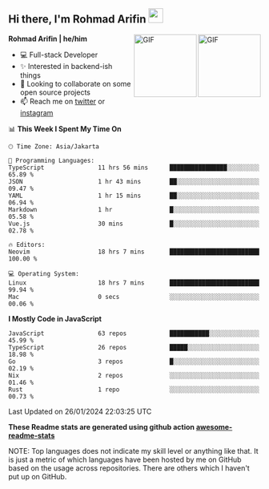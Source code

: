 ## Hi there, I'm Rohmad Arifin <img src="https://github.com/TheDudeThatCode/TheDudeThatCode/blob/master/Assets/Hi.gif" width="29px">

<img align="right" alt="GIF" height="125px" src="https://i.giphy.com/media/LMt9638dO8dftAjtco/200.webp" />
<img align="right" alt="GIF" height="125px" src="https://media3.giphy.com/media/ln7z2eWriiQAllfVcn/200w.webp" />

**Rohmad Arifin | he/him**

- 💻 Full-stack Developer
- ✨ Interested in backend-ish things
- 👯 Looking to collaborate on some open source projects
- 📫 Reach me on [twitter](https://twitter.com/arifinoid) or [instagram](https://instagram.com/arifinoid)

<!--
**arifinoid/arifinoid** is a ✨ _special_ ✨ repository because its `README.md` (this file) appears on your GitHub profile.

Here are some ideas to get you started:

- 🔭 I’m currently working on ...
- 🌱 I’m currently learning ...
- 👯 I’m looking to collaborate on ...
- 🤔 I’m looking for help with ...
- 💬 Ask me about ...
- 📫 How to reach me: ...
- 😄 Pronouns: ...
- ⚡ Fun fact: ...
-->

<!--START_SECTION:waka-->
📊 **This Week I Spent My Time On** 

```text
🕑︎ Time Zone: Asia/Jakarta

💬 Programming Languages: 
TypeScript               11 hrs 56 mins      ████████████████░░░░░░░░░   65.89 % 
JSON                     1 hr 43 mins        ██░░░░░░░░░░░░░░░░░░░░░░░   09.47 % 
YAML                     1 hr 15 mins        ██░░░░░░░░░░░░░░░░░░░░░░░   06.94 % 
Markdown                 1 hr                █░░░░░░░░░░░░░░░░░░░░░░░░   05.58 % 
Vue.js                   30 mins             █░░░░░░░░░░░░░░░░░░░░░░░░   02.78 % 

🔥 Editors: 
Neovim                   18 hrs 7 mins       █████████████████████████   100.00 % 

💻 Operating System: 
Linux                    18 hrs 7 mins       █████████████████████████   99.94 % 
Mac                      0 secs              ░░░░░░░░░░░░░░░░░░░░░░░░░   00.06 % 
```

**I Mostly Code in JavaScript** 

```text
JavaScript               63 repos            ███████████░░░░░░░░░░░░░░   45.99 % 
TypeScript               26 repos            █████░░░░░░░░░░░░░░░░░░░░   18.98 % 
Go                       3 repos             █░░░░░░░░░░░░░░░░░░░░░░░░   02.19 % 
Nix                      2 repos             ░░░░░░░░░░░░░░░░░░░░░░░░░   01.46 % 
Rust                     1 repo              ░░░░░░░░░░░░░░░░░░░░░░░░░   00.73 % 
```




 Last Updated on 26/01/2024 22:03:25 UTC
<!--END_SECTION:waka-->

**These Readme stats are generated using github action [awesome-readme-stats](https://github.com/anmol098/waka-readme-stats)**

NOTE: Top languages does not indicate my skill level or anything like that. It is just a metric of which languages have been hosted by me on GitHub based on the usage across repositories. There are others which I haven't put up on GitHub.


